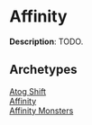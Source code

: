 # Affinity

**Description**: TODO.

## **Archetypes**

[Atog Shift](../archetypes/Atog%20Shift.html)  
[Affinity](../archetypes/Affinity.html)  
[Affinity Monsters](../archetypes/Affinity%20Monsters.html)  

